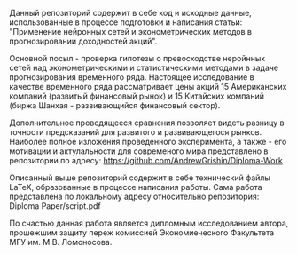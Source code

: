 Данный репозиторий содержит в себе код и исходные данные, использованные в процессе подготовки и написания статьи:
"Применение нейронных сетей и эконометрических методов в прогнозировании доходностей акций".

Основной посыл - проверка гипотезы о превосходстве неройнных сетей над эконометрическими и статистическими методами в задаче прогнозирования временного ряда.
Настоящее исследование в качестве временного ряда рассматривает цены акций 15 Американских компаний (развитый финансовый рынок) и 15 Китайских компаний (биржа Шанхая - развивающийся финансовый сектор).

Дополнительное проводящееся сравнения позволяет видеть разницу в точности предсказаний для развитого и развивающегося рынков. Наиболее полное изложения проведенного эксперимента, а также - его мотивации и актулальности для современого мира представлено в репозитории по адресу: https://github.com/AndrewGrishin/Diploma-Work

Описанный выше репозиторий содержит в себе технический файлы LaTeX, образованные в процессе написания работы. Сама работа представлена по локальному адресу относительно репозитория: Diploma Paper/script.pdf 

По счастью данная работа является дипломным исследованием автора, прошежшим защиту переж комиссией Экономиеческого Факультета МГУ им. М.В. Ломоносова.

